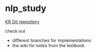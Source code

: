 # nlp_study

[KR Git repository](https://github.com/rickiepark/nlp-with-pytorch)

check out 
- different branches for implementations
- the wiki for notes from the textbook
